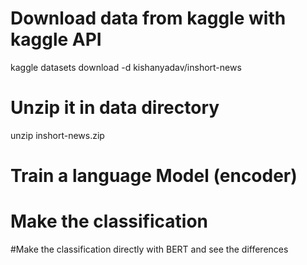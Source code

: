 # Download data from kaggle with kaggle API
kaggle datasets download -d kishanyadav/inshort-news

# Unzip it in data directory
unzip inshort-news.zip

# Train a language Model (encoder)
# Make the classification

#Make the classification directly with BERT and see the differences

